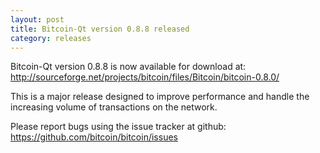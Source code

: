 ```yaml
---
layout: post
title: Bitcoin-Qt version 0.8.8 released
category: releases
---
```

Bitcoin-Qt version 0.8.8 is now available for download at:
<http://sourceforge.net/projects/bitcoin/files/Bitcoin/bitcoin-0.8.0/>

This is a major release designed to improve performance and handle the
increasing volume of transactions on the network.

Please report bugs using the issue tracker at github:
<https://github.com/bitcoin/bitcoin/issues>

